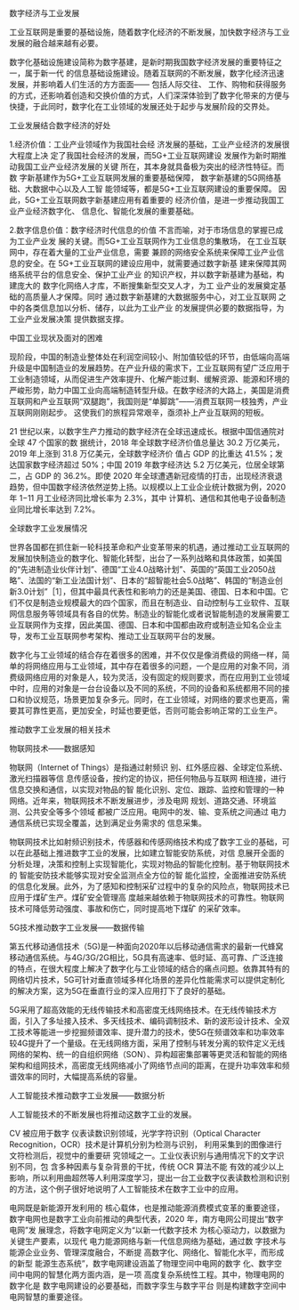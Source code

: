 数字经济与工业发展

工业互联网是重要的基础设施，随着数字化经济的不断发展，加快数字经济与工业发展的融合越来越有必要。

数字化基础设施建设简称为数字基建，是新时期我国数字经济发展的重要特征之一，属于新一代 的信息基础设施建设。随着互联网的不断发展，数字化经济迅速发展，并影响着人们生活的方方面面—— 包括人际交往、 工作、购物和获得服务的方式，还影响着创造和交换价值的方式，人们深深体验到了数字化带来的方便与快捷，于此同时，数字化在工业领域的发展还处于起步与发展阶段的交界处。

工业发展结合数字经济的好处

1.经济价值：工业产业领域作为我国社会经 济发展的基础，工业产业经济的发展很大程度上决 定了我国社会经济的发展，而5G+工业互联网建设 发展作为新时期推动我国工业产业经济发展的关键 所在，其本身就具备极为突出的经济性特征。而数 字新基建作为5G+工业互联网发展的重要基础保障， 数字新基建的5G网络基础、大数据中心以及人工智 能领域等，都是5G+工业互联网建设的重要保障。 因此，5G+工业互联网数字新基建应用有着重要的 经济价值，是进一步推动我国工业产业经济数字化、 信息化、智能化发展的重要基础。

2.数字信息价值：数字经济时代信息的价值 不言而喻，对于市场信息的掌握已成为工业产业发 展的关键。而5G+工业互联网作为工业信息的集散场， 在工业互联网中，存在着大量的工业产业信息，需要 兼顾的网络安全系统来保障工业产业信息的安全。在 5G+工业互联网的建设应用中，就需要通过数字新基 建来保障其网络系统平台的信息安全、保护工业产业 的知识产权，并以数字新基建为基础，构建庞大的 数字化网络人才库，不断搜集新型交叉人才，为工 业产业的发展奠定基础的高质量人才保障。同时 通过数字新基建的大数据服务中心，对工业互联网 之中的各类信息加以分析、储存，以此为工业产业 的发展提供必要的数据指导，为工业产业发展决策 提供数据支撑。

中国工业现状及面对的困难

现阶段，中国的制造业整体处在利润空间较小、附加值较低的环节，由低端向高端升级是中国制造业的发展趋势。在产业升级的需求下，工业互联网有望广泛应用于工业制造领域，从而促进生产效率提升、化解产能过剩、缓解资源、能源和环境的严峻形势，助力中国工业向高端制造转型升级。在数字经济的大路上，美国是消费互联网和产业互联网“双腿跑”，我国则是“单脚跳”——消费互联网一枝独秀，产业互联网刚刚起步。 这使我们的旅程异常艰辛，亟须补上产业互联网的短板。

21 世纪以来，以数字生产力推动的数字经济在全球迅速成长。根据中国信通院对全球 47 个国家的数 据统计，2018 年全球数字经济价值总量达 30.2 万亿美元，2019 年上涨到 31.8 万亿美元，全球数字经济价 值占 GDP 的比重达 41.5%；发达国家数字经济超过 50%；中国 2019 年数字经济达 5.2 万亿美元，位居全球第二，占 GDP 的 36.2%。即使 2020 年全球遭遇新冠疫情的打击，出现经济衰退趋势，但中国数字经济依然逆势上扬。以规模以上工业企业统计数据为例，2020 年 1−11 月工业经济同比增长率为 2.3%，其中 计算机、通信和其他电子设备制造业同比增长率达到 7.2%。

全球数字工业发展情况

世界各国都在抓住新一轮科技革命和产业变革带来的机遇，通过推动工业互联网的发展加快制造业的数字化、智能化转型，出台了一系列战略和具体政策，如美国的“先进制造业伙伴计划”、德国“工业4.0战略计划”、英国的“英国工业2050战略”、法国的“新工业法国计划”、日本的“超智能社会5.0战略”、韩国的“制造业创新3.0计划”［1］，但其中最具代表性和影响力的还是美国、德国、日本和中国。它们不仅是制造业规模最大的四个国家，而且在制造业、自动控制与工业软件、互联网信息服务等领域具有各自的优势。制造业的智能化或者说智能制造的发展需要工业互联网作为支撑，因此美国、德国、日本和中国都由政府或制造业知名企业主导，发布工业互联网参考架构、推动工业互联网平台的发展。

数字化与工业领域的结合存在着很多的困难，并不仅仅是像消费级的网络一样，简单的将网络应用与工业领域，其中存在着很多的问题，一个是应用的对象不同，消费级网络应用的对象是人，较为灵活，没有固定的规则要求，而在应用到工业领域中时，应用的对象是一台台设备以及不同的系统，不同的设备和系统都用不同的接口和协议规范，场景更加复杂多元。同时，在工业领域，对网络的要求也更高，需要其可靠性更高，更加安全，时延也要更低，否则可能会影响正常的工业生产。

推动数字工业发展的相关技术

物联网技术——数据感知

物联网（Internet of Things）是指通过射频识 别、红外感应器、全球定位系统、激光扫描器等信 息传感设备，按约定的协议，把任何物品与互联网 相连接，进行信息交换和通信，以实现对物品的智 能化识别、定位、跟踪、监控和管理的一种网络。近年来，物联网技术不断发展进步，涉及电网 规划、道路交通、环境监测、公共安全等多个领域 都被广泛应用。电网中的发、输、变系统之间通过 电力通信系统已实现全覆盖，达到满足业务需求的 信息采集。

物联网技术比如射频识别技术，传感器和传感网络技术构成了数字工业的基础，可以在此基础上推进数字工业的发展，比如建立智能安防系统，对信 息展开全面的分析处理，决策和控制上实现智能化，实现对物品的智能化控制。基于物联网技术的 智能安防技术能够实现对安全监测点全方位的智 能化监控，全面推进安防系统的信息化发展。此外，为了感知和控制采矿过程中的复杂的风险点，物联网技术已应用于煤矿生产。煤矿安全管理高 度越来越依赖于物联网技术的可靠性。物联网技术可降低劳动强度、事故和伤亡，同时提高地下煤矿 的采矿效率。

5G技术推动数字工业发展——数据传输

第五代移动通信技术（5G)是一种面向2020年以后移动通信需求的最新一代蜂窝移动通信系统。与4G/3G/2G相比，5G具有高速率、低时延、高可靠、广泛连接的特点，在很大程度上解决了数字化与工业领域的结合的痛点问题。依靠其特有的网络切片技术，5G可针对垂直领域多样化场景的差异化性能需求可以提供定制化的解决方案，这为5G在垂直行业的深入应用打下了良好的基础。

5G采用了超高效能的无线传输技术和高密度无线网络技术。在无线传输技术方面，引入了多址接入技术、多天线技术、编码调制技术、新的波形设计技术、全双工技术等能进一步挖掘频谱效率、提升潜力的技术，使5G在频谱效率和功率效率较4G提升了一个量级。在无线网络方面，采用了控制与转发分离的软件定义无线网络的架构、统一的自组织网络（SON）、异构超密集部署等更灵活和智能的网络架构和组网技术，高密度无线网络减小了网络节点间的距离，在提升功率效率和频谱效率的同时，大幅提高系统的容量。

人工智能技术推动数字工业发展——数据分析

人工智能技术的不断发展也将推动这数字工业的发展。

CV 被应用于数字 仪表读数识别领域，光学字符识别（Optical Character  Recognition，OCR）技术是计算机分别为检测与识别， 利用采集到的图像进行文符检测后，视觉中的重要研 究领域之一。工业仪表识别与通用情况下的文字识别不同，包 含多种因素与复杂背景的干扰，传统 OCR 算法不能 有效的减少以上影响，所以利用曲超然等人利用深度学习，提出一台工业数字仪表读数检测和识别的方法，这个例子很好地说明了人工智能技术在数字工业中的应用。

电网既是新能源开发利用的 核心载体，也是推动能源消费模式变革的重要途径，数字电网也是数字工业向前推动的典型代表，2020 年，南方电网公司提出“数字电网”发 展理念，将数字电网定义为“以新一代数字技术 为核心驱动力，以数据为关键生产要素，以现代 电力能源网络与新一代信息网络为基础，通过数 字技术与能源企业业务、管理深度融合，不断提 高数字化、网络化、智能化水平，而形成的新型 能源生态系统”，数字电网建设涵盖了物理空间中电网的数字 化、数字空间中电网的智慧化两方面内涵，是一项 高度复杂系统性工程。其中，物理电网的数字化是 数字电网建设的必要基础，而数字孪生与数字平台 则是构建数字空间中电网智慧的重要途径。





